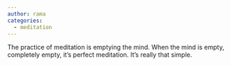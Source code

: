 ```yaml
---
author: rama
categories:
  - meditation
---
```


The practice of meditation is emptying the mind. When the mind is empty, completely empty, it’s perfect meditation. It’s really that simple.